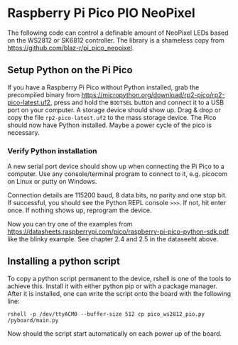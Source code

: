 # Raspberry Pi Pico PIO NeoPixel

The following code can control a definable amount of NeoPixel LEDs based on the
WS2812 or SK6812 controller. The library is a shameless copy from 
https://github.com/blaz-r/pi_pico_neopixel.

## Setup Python on the Pi Pico

If you have a Raspberry Pi Pico without Python installed, grab the precompiled
binary from https://micropython.org/download/rp2-pico/rp2-pico-latest.uf2, press
and hold the `BOOTSEL` button and connect it to a USB port on your computer. A
storage device should show up. Drag & drop or copy the file `rp2-pico-latest.uf2`
to the mass storage device. The Pico should now have Python installed. Maybe a
power cycle of the pico is necessary.

### Verify Python installation

A new serial port device should show up when connecting the Pi Pico to a computer. Use
any console/terminal program to connect to it, e.g. picocom on Linux or putty on
Windows.

Connection details are 115200 baud, 8 data bits, no parity and one stop bit. If successful,
you should see the Python REPL console `>>>`. If not, hit enter once. If nothing shows
up, reprogram the device.

Now you can try one of the examples from https://datasheets.raspberrypi.com/pico/raspberry-pi-pico-python-sdk.pdf
like the blinky example. See chapter 2.4 and 2.5 in the dataseeht above.

## Installing a python script

To copy a python script permanent to the device, rshell is one of the tools to achieve
this. Install it with either python pip or with a package manager. After it is installed,
one can write the script onto the board with the following line:

`rshell -p /dev/ttyACM0 --buffer-size 512 cp pico_ws2812_pio.py /pyboard/main.py`

Now should the script start automatically on each power up of the board.
